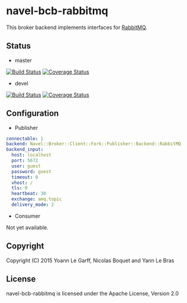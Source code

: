 navel-bcb-rabbitmq
==================

This broker backend implements interfaces for [RabbitMQ](http://www.rabbitmq.com/documentation.html).

Status
------

- master

[![Build Status](https://travis-ci.org/Navel-IT/navel-bcb-rabbitmq.svg?branch=master)](https://travis-ci.org/Navel-IT/navel-bcb-rabbitmq?branch=master)
[![Coverage Status](https://coveralls.io/repos/github/Navel-IT/navel-bcb-rabbitmq/badge.svg?branch=master)](https://coveralls.io/github/Navel-IT/navel-bcb-rabbitmq?branch=master)

- devel

[![Build Status](https://travis-ci.org/Navel-IT/navel-bcb-rabbitmq.svg?branch=devel)](https://travis-ci.org/Navel-IT/navel-bcb-rabbitmq?branch=devel)
[![Coverage Status](https://coveralls.io/repos/github/Navel-IT/navel-bcb-rabbitmq/badge.svg?branch=devel)](https://coveralls.io/github/Navel-IT/navel-bcb-rabbitmq?branch=devel)


Configuration
-------------

- Publisher

```yaml
connectable: 1
backend: Navel::Broker::Client::Fork::Publisher::Backend::RabbitMQ
backend_input:
  host: localhost
  port: 5672
  user: guest
  password: guest
  timeout: 0
  vhost: /
  tls: 0
  heartbeat: 30
  exchange: amq.topic
  delivery_mode: 2
```

- Consumer

Not yet available.

Copyright
---------

Copyright (C) 2015 Yoann Le Garff, Nicolas Boquet and Yann Le Bras

License
-------

navel-bcb-rabbitmq is licensed under the Apache License, Version 2.0
